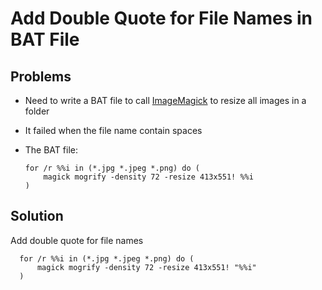 # Add Double Quote for File Names in BAT File

## Problems
* Need to write a BAT file to call [ImageMagick](https://www.imagemagick.org) to resize all images in a folder
* It failed when the file name contain spaces
* The BAT file:

      for /r %%i in (*.jpg *.jpeg *.png) do (
          magick mogrify -density 72 -resize 413x551! %%i
      )
      

## Solution
Add double quote for file names

      for /r %%i in (*.jpg *.jpeg *.png) do (
          magick mogrify -density 72 -resize 413x551! "%%i"
      )
